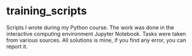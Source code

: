 # training_scripts
Scripts I wrote during my Python course. The work was done in the interactive computing environment Jupyter Notebook. Tasks were taken from various sources. All solutions is mine, if you find any error, you can report it.
